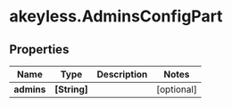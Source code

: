 # akeyless.AdminsConfigPart

## Properties

Name | Type | Description | Notes
------------ | ------------- | ------------- | -------------
**admins** | **[String]** |  | [optional] 


